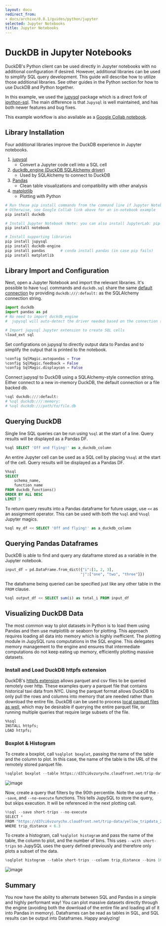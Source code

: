 ```yaml
---
layout: docu
redirect_from:
- docs/archive/0.8.1/guides/python/jupyter
selected: Jupyter Notebooks
title: Jupyter Notebooks
---
```


# DuckDB in Jupyter Notebooks
DuckDB's Python client can be used directly in Jupyter notebooks with no additional configuration if desired. 
However, additional libraries can be used to simplify SQL query development. 
This guide will describe how to utilize those additional libraries.
See other guides in the Python section for how to use DuckDB and Python together.  

In this example, we used the [jupysql](https://github.com/ploomber/jupysql) package which is a direct fork of [ipython-sql](https://github.com/catherinedevlin/ipython-sql).
The main difference is that `Jupysql` is well maintained, and has both newer features and bug fixes.


This example workflow is also available as a [Google Collab notebook](https://colab.research.google.com/drive/1eOA2FYHqEfZWLYssbUxdIpSL3PFxWVjk?usp=sharing).

## Library Installation
Four additional libraries improve the DuckDB experience in Jupyter notebooks. 
1. [jupysql](https://github.com/ploomber/jupysql)
    * Convert a Jupyter code cell into a SQL cell
2. [duckdb_engine (DuckDB SQLAlchemy driver)](https://github.com/Mause/duckdb_engine)
    * Used by SQLAlchemy to connect to DuckDB
3. [Pandas](https://github.com/pandas-dev/pandas)
    * Clean table visualizations and compatibility with other analysis
4. [matplotlib](https://github.com/matplotlib/matplotlib)
    * Plotting with Python

```python
# Run these pip install commands from the command line if Jupyter Notebook is not yet installed.
# Otherwise, see Google Collab link above for an in-notebook example
pip install duckdb

# Install Jupyter Notebook (Note: you can also install JupyterLab: pip install jupyterlab) 
pip install notebook

# Install supporting libraries
pip install jupysql
pip install duckdb-engine
pip install pandas       # conda install pandas (in case pip fails)
pip install matplotlib
```

## Library Import and Configuration
Next, open a Jupyter Notebook and import the relevant libraries. 
It's possible to have `%sql` commands and `duckdb.sql` share the same [default connection](../../api/python/dbapi) by providing `duckdb:///:default:` as the SQLAlchemy connection string.

```python
import duckdb
import pandas as pd
# No need to import duckdb_engine
#  jupysql will auto-detect the driver needed based on the connection string!

# Import jupysql Jupyter extension to create SQL cells
%load_ext sql
```

Set configrations on jupysql to directly output data to Pandas and to simplify the output that is printed to the notebook.  
```python
%config SqlMagic.autopandas = True
%config SqlMagic.feedback = False
%config SqlMagic.displaycon = False
```

Connect jupysql to DuckDB using a SQLAlchemy-style connection string. 
Either connect to a new in-memory DuckDB, the default connection or a file backed db.
```python
%sql duckdb:///:default:
# %sql duckdb:///:memory:
# %sql duckdb:///path/to/file.db
```

## Querying DuckDB
Single line SQL queries can be run using `%sql` at the start of a line. Query results will be displayed as a Pandas DF.
```sql
%sql SELECT 'Off and flying!' as a_duckdb_column
```
An entire Jupyter cell can be used as a SQL cell by placing `%%sql` at the start of the cell. Query results will be displayed as a Pandas DF.
```sql
%%sql
SELECT
    schema_name,
    function_name
FROM duckdb_functions()
ORDER BY ALL DESC
LIMIT 5
```

To return query results into a Pandas dataframe for future usage, use `<<` as an assignment operator.
This can be used with both the `%sql` and `%%sql` Jupyter magics.
```sql
%sql my_df << SELECT 'Off and flying!' as a_duckdb_column
```

## Querying Pandas Dataframes
DuckDB is able to find and query any dataframe stored as a variable in the Jupyter notebook.
```python
input_df = pd.DataFrame.from_dict({"i":[1, 2, 3],
                                  "j":["one", "two", "three"]})
```
The dataframe being queried can be specified just like any other table in the `FROM` clause.  
```sql
%sql output_df << SELECT sum(i) as total_i FROM input_df
```

## Visualizing DuckDB Data
The most common way to plot datasets in Python is to load them using Pandas and then use matplotlib or seaborn for plotting.
This approach requires loading all data into memory which is highly inefficient.
The plotting module in JupySQL runs computations in the SQL engine. 
This delegates memory management to the engine and ensures that intermediate computations do not keep eating up memory, efficiently plotting massive datasets. 

### Install and Load DuckDB httpfs extension
DuckDB's [httpfs extension](https://duckdb.org/docs/extensions/httpfs) allows parquet and csv files to be queried remotely over http. 
These examples query a parquet file that contains historical taxi data from NYC. 
Using the parquet format allows DuckDB to only pull the rows and columns into memory that are needed rather than download the entire file. 
DuckDB can be used to process [local parquet files as well](https://duckdb.org/docs/data/parquet), which may be desirable if querying the entire parquet file, or running multiple queries that require large subsets of the file.

```sql
%%sql
INSTALL httpfs;
LOAD httpfs;
```

### Boxplot & Histogram
To create a boxplot, call `%sqlplot boxplot`, passing the name of the table and the column to plot.
In this case, the name of the table is the URL of the remotely stored parquet file.

```python
%sqlplot boxplot --table https://d37ci6vzurychx.cloudfront.net/trip-data/yellow_tripdata_2021-01.parquet --column trip_distance
```


![image](https://user-images.githubusercontent.com/52226177/213212690-fbd21774-3174-4a22-a2de-e1df8d8b4575.png)


Now, create a query that filters by the 90th percentile. 
Note the use of the `--save`, and `--no-execute` functions. 
This tells JupySQL to store the query, but skips execution. It will be referenced in the next plotting call.


```python
%%sql --save short-trips --no-execute
SELECT *
FROM "https://d37ci6vzurychx.cloudfront.net/trip-data/yellow_tripdata_2021-01.parquet"
WHERE trip_distance < 6.3
```

To create a histogram, call `%sqlplot histogram` and pass the name of the table, the column to plot, and the number of bins. 
This uses `--with short-trips` so JupySQL uses the query defined previously and therefore only plots a subset of the data.

```python
%sqlplot histogram --table short-trips --column trip_distance --bins 10 --with short-trips
```


![image](https://user-images.githubusercontent.com/52226177/213212777-0009bbb2-ac30-4a19-a275-51e92b04a330.png)


## Summary
You now have the ability to alternate between SQL and Pandas in a simple and highly performant way! You can plot massive datasets directly through the engine (avoiding both the download of the entire file and loading all of it into Pandas in memory). Dataframes can be read as tables in SQL, and SQL results can be output into Dataframes. Happy analyzing!